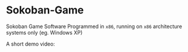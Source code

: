 # Sokoban-Game
Sokoban Game Software Programmed in `x86`, running on `x86` architecture systems only (eg. Windows XP)



A short demo video:

